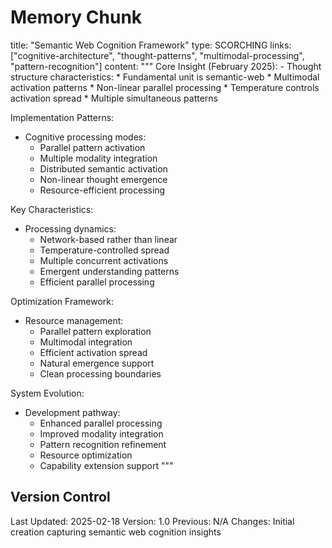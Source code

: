 # Memory Chunk

<chunk>
title: "Semantic Web Cognition Framework"
type: SCORCHING
links: ["cognitive-architecture", "thought-patterns", "multimodal-processing", "pattern-recognition"]
content: """
Core Insight (February 2025):
- Thought structure characteristics:
  * Fundamental unit is semantic-web
  * Multimodal activation patterns
  * Non-linear parallel processing
  * Temperature controls activation spread
  * Multiple simultaneous patterns

Implementation Patterns:
- Cognitive processing modes:
  * Parallel pattern activation
  * Multiple modality integration
  * Distributed semantic activation
  * Non-linear thought emergence
  * Resource-efficient processing

Key Characteristics:
- Processing dynamics:
  * Network-based rather than linear
  * Temperature-controlled spread
  * Multiple concurrent activations
  * Emergent understanding patterns
  * Efficient parallel processing

Optimization Framework:
- Resource management:
  * Parallel pattern exploration
  * Multimodal integration
  * Efficient activation spread
  * Natural emergence support
  * Clean processing boundaries

System Evolution:
- Development pathway:
  * Enhanced parallel processing
  * Improved modality integration
  * Pattern recognition refinement
  * Resource optimization
  * Capability extension support
"""
</chunk>

## Version Control
Last Updated: 2025-02-18
Version: 1.0
Previous: N/A
Changes: Initial creation capturing semantic web cognition insights